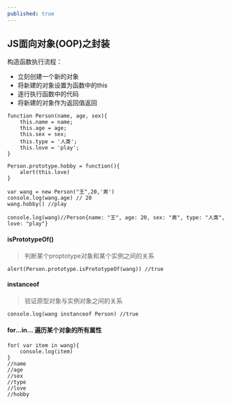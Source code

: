 ```yaml
---
published: true
---
```

## JS面向对象(OOP)之封装

构造函数执行流程：
- 立刻创建一个新的对象
- 将新建的对象设置为函数中的this
- 逐行执行函数中的代码
- 将新建的对象作为返回值返回

```
function Person(name, age, sex){
	this.name = name;
	this.age = age;
	this.sex = sex;
	this.type = '人类';
	this.love = 'play';
}

Person.prototype.hobby = function(){
	alert(this.love)
}

var wang = new Person("王",20,'男')
console.log(wang.age) // 20
wang.hobby() //play

console.log(wang)//Person{name: "王", age: 20, sex: "男", type: "人类", love: "play"}

```
#### isPrototypeOf()

>判断某个proptotype对象和某个实例之间的关系

```
alert(Person.prototype.isPrototypeOf(wang)) //true
```

#### instanceof

>验证原型对象与实例对象之间的关系

```
console.log(wang instanceof Person) //true
```

#### for...in... 遍历某个对象的所有属性

```
for( var item in wang){
	console.log(item)
}
//name
//age
//sex
//type
//love
//hobby
```










